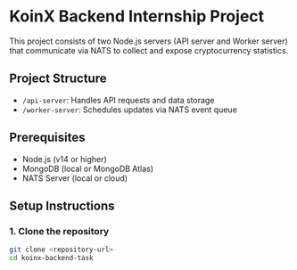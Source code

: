 # KoinX Backend Internship Project

This project consists of two Node.js servers (API server and Worker server) that communicate via NATS to collect and expose cryptocurrency statistics.

## Project Structure

- `/api-server`: Handles API requests and data storage
- `/worker-server`: Schedules updates via NATS event queue

## Prerequisites

- Node.js (v14 or higher)
- MongoDB (local or MongoDB Atlas)
- NATS Server (local or cloud)

## Setup Instructions

### 1. Clone the repository

```bash
git clone <repository-url>
cd koinx-backend-task